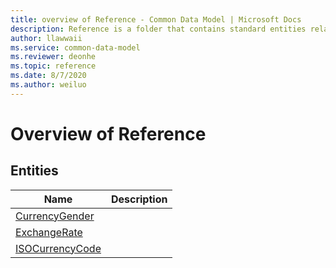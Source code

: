 ```yaml
---
title: overview of Reference - Common Data Model | Microsoft Docs
description: Reference is a folder that contains standard entities related to the Common Data Model.
author: llawwaii
ms.service: common-data-model
ms.reviewer: deonhe
ms.topic: reference
ms.date: 8/7/2020
ms.author: weiluo
---
```


# Overview of Reference


## Entities

|Name|Description|
|---|---|
|[CurrencyGender](CurrencyGender.md)||
|[ExchangeRate](ExchangeRate.md)||
|[ISOCurrencyCode](ISOCurrencyCode.md)||
